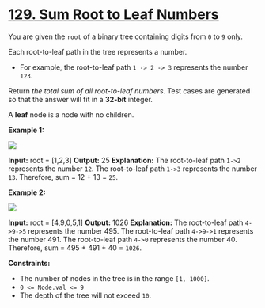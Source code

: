
# [129. Sum Root to Leaf Numbers](https://leetcode.com/problems/sum-root-to-leaf-numbers/)


You are given the  `root`  of a binary tree containing digits from  `0`  to  `9`  only.

Each root-to-leaf path in the tree represents a number.

-   For example, the root-to-leaf path  `1 -> 2 -> 3`  represents the number  `123`.

Return  _the total sum of all root-to-leaf numbers_. Test cases are generated so that the answer will fit in a  **32-bit**  integer.

A  **leaf**  node is a node with no children.

**Example 1:**

![](https://assets.leetcode.com/uploads/2021/02/19/num1tree.jpg)

**Input:** root = [1,2,3]
**Output:** 25
**Explanation:**
The root-to-leaf path `1->2` represents the number `12`.
The root-to-leaf path `1->3` represents the number `13`.
Therefore, sum = 12 + 13 = `25`.

**Example 2:**

![](https://assets.leetcode.com/uploads/2021/02/19/num2tree.jpg)

**Input:** root = [4,9,0,5,1]
**Output:** 1026
**Explanation:**
The root-to-leaf path `4->9->5` represents the number 495.
The root-to-leaf path `4->9->1` represents the number 491.
The root-to-leaf path `4->0` represents the number 40.
Therefore, sum = 495 + 491 + 40 = `1026`.

**Constraints:**

-   The number of nodes in the tree is in the range  `[1, 1000]`.
-   `0 <= Node.val <= 9`
-   The depth of the tree will not exceed  `10`.
